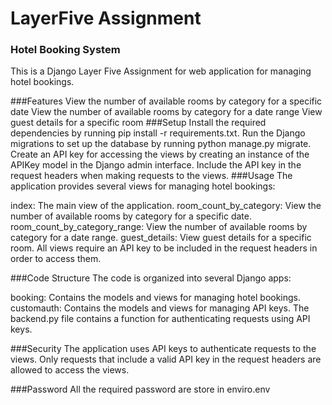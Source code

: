 # LayerFive Assignment
### Hotel Booking System
This is a Django Layer Five Assignment for web application for managing hotel bookings.

###Features
View the number of available rooms by category for a specific date
View the number of available rooms by category for a date range
View guest details for a specific room
###Setup
Install the required dependencies by running pip install -r requirements.txt.
Run the Django migrations to set up the database by running python manage.py migrate.
Create an API key for accessing the views by creating an instance of the APIKey model in the Django admin interface.
Include the API key in the request headers when making requests to the views.
###Usage
The application provides several views for managing hotel bookings:

index: The main view of the application.
room_count_by_category: View the number of available rooms by category for a specific date.
room_count_by_category_range: View the number of available rooms by category for a date range.
guest_details: View guest details for a specific room.
All views require an API key to be included in the request headers in order to access them.

###Code Structure
The code is organized into several Django apps:

booking: Contains the models and views for managing hotel bookings.
customauth: Contains the models and views for managing API keys.
The backend.py file contains a function for authenticating requests using API keys.

###Security
The application uses API keys to authenticate requests to the views. Only requests that include a valid API key in the request headers are allowed to access the views.

###Password
All the required password are store in enviro.env

